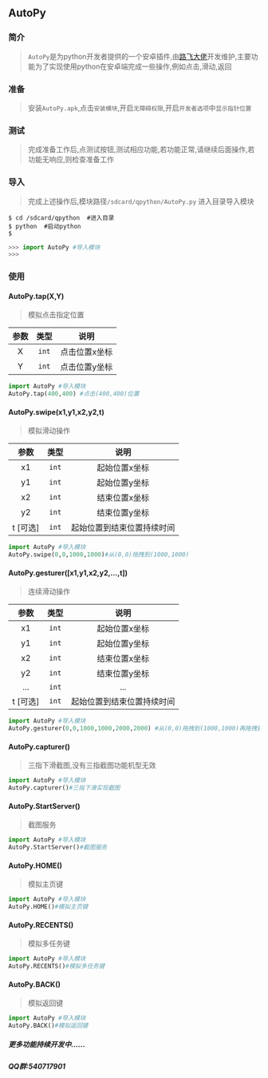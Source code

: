 ## AutoPy
### 简介
> ``AutoPy``是为python开发者提供的一个安卓插件,由[路飞大佬](http://www.baidu.com)开发维护,主要功能为了实现使用python在安卓端完成一些操作,例如点击,滑动,返回
### 准备
> 安装`AutoPy.apk`,点击`安装模块`,开启`无障碍权限`,开启`开发者选项`中`显示指针位置`
### 测试
> 完成准备工作后,点测试按钮,测试相应功能,若功能正常,请继续后面操作,若功能无响应,则检查准备工作
### 导入
> 完成上述操作后,模块路径`/sdcard/qpython/AutoPy.py` 进入目录导入模块
```shell
$ cd /sdcard/qpython  #进入目录
$ python  #启动python
$
```
```python
>>> import AutoPy #导入模块
>>>
```
### 使用
#### AutoPy.tap(X,Y)
> 模拟点击指定位置

|参数|类型|说明|
|:-:|:-:|:-:|
|X|`int`|点击位置x坐标|
|Y|`int`|点击位置y坐标|

```python
import AutoPy #导入模块
AutoPy.tap(400,400) #点击(400,400)位置
```

#### AutoPy.swipe(x1,y1,x2,y2,t)
> 模拟滑动操作

|参数|类型|说明|
|:-:|:-:|:-:|
|x1|`int`|起始位置x坐标|
|y1|`int`|起始位置y坐标|
|x2|`int`|结束位置x坐标|
|y2|`int`|结束位置y坐标|
|t [可选]|`int`|起始位置到结束位置持续时间|

```python
import AutoPy #导入模块
AutoPy.swipe(0,0,1000,1000)#从(0,0)拖拽到(1000,1000)
```

#### AutoPy.gesturer([x1,y1,x2,y2,...,t])
> 连续滑动操作

|参数|类型|说明|
|:-:|:-:|:-:|
|x1|`int`|起始位置x坐标|
|y1|`int`|起始位置y坐标|
|x2|`int`|结束位置x坐标|
|y2|`int`|结束位置y坐标|
|...|`int`|...|
|t [可选]|`int`|起始位置到结束位置持续时间|

```python
import AutoPy #导入模块
AutoPy.gesturer(0,0,1000,1000,2000,2000) #从(0,0)拖拽到(1000,1000)再拖拽到(2000,2000)
```

#### AutoPy.capturer()
> 三指下滑截图,没有三指截图功能机型无效

```python
import AutoPy #导入模块
AutoPy.capturer()#三指下滑实现截图
```

#### AutoPy.StartServer()
> 截图服务

```python
import AutoPy #导入模块
AutoPy.StartServer()#截图服务
```

#### AutoPy.HOME()
> 模拟主页键

```python
import AutoPy #导入模块
AutoPy.HOME()#模拟主页键
```

#### AutoPy.RECENTS()
> 模拟多任务键

```python
import AutoPy #导入模块
AutoPy.RECENTS()#模拟多任务键
```

#### AutoPy.BACK()
> 模拟返回键

```python
import AutoPy #导入模块
AutoPy.BACK()#模拟返回键
```

##### 更多功能持续开发中......
##### QQ群:540717901
